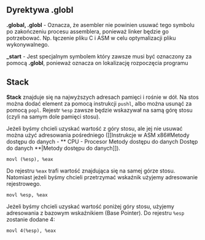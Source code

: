 ## Dyrektywa .globl

**.global, .globl** - Oznacza, że asembler nie powinien usuwać tego symbolu po zakończeniu procesu assemblera, ponieważ linker będzie go potrzebować. Np. łączenie pliku C i ASM w celu optymalizacji pliku wykonywalnego.

**\_start** - Jest specjalnym symbolem który zawsze musi być oznaczony za pomocą **.globl**, ponieważ oznacza on lokalizację rozpoczęcia programu

## Stack

**Stack** znajduje się na najwyższych adresach pamięci i rośnie w dół. Na stos można dodać element za pomocą instrukcji `pushl`, albo można usunąć za pomocą `popl`. Rejestr `%esp` zawsze będzie wskazywał na samą górę stosu (czyli na samym dole pamięci stosu).

Jeżeli byśmy chcieli uzyskać wartość z góry stosu, ale jej nie usuwać można użyć adresowania pośredniego ([[Instrukcje w ASM x86#Metody dostępu do danych - ** CPU - Procesor Metody dostępu do danych Dostęp do danych **|Metody dostępu do danych]]).

```
movl (%esp), %eax
```

Do rejestru `%eax` trafi wartość znajdująca się na samej górze stosu. Natomiast jeżeli byśmy chcieli przetrzymać wskaźnik użyjemy adresowanie rejestrowego.

```
movl %esp, %eax
```

Jeżeli byśmy chcieli uzyskać wartość poniżej góry stosu, użyjemy adresowania z bazowym wskaźnikiem (Base Pointer). Do rejestru `%esp` zostanie dodane 4:

```
movl 4(%esp), %eax
```